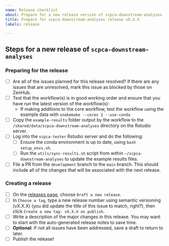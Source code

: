 ```yaml
---
name: Release checklist
about: Prepare for a new release version of scpca-downstream-analyses
title: Prepare for scpca-downstream-analyses release vX.X.X
labels: release

---
```


## Steps for a new release of `scpca-downstream-analyses`

### Preparing for the release

- [ ] Are all of the issues planned for this release resolved? If there are any issues that are unresolved, mark this issue as blocked by those on ZenHub.
- [ ] Test that the workflow(s) is in good working order and ensure that you have run the latest version of the workflow(s):
  - If making additions to the core workflow, test the workflow using the example data with `snakemake --cores 2 --use-conda`
- [ ] Copy the `example-results` folder output by the workflow to the `/shared/data/scpca-downstream-analyses` directory on the Rstudio server.
- [ ] Log into the `scpca-tester` Rstudio server and do the following:
  - [ ] Ensure the conda environment is up to date, using `bash setup_envs.sh`.
  - [ ] Run the `utils/sync-results.sh` script from within `~/scpca-downstream-analyses` to update the example results files.
- [ ] File a PR from the `development` branch to the `main` branch. This should include all of the changes that will be associated with the next release.

### Creating a release
- [ ] On the [releases page](https://github.com/AlexsLemonade/scpca-downstream-analyses/releases), choose `Draft a new release`.
- [ ] In `Choose a tag`, type a new release number using semantic versioning (vX.X.X) (you did update the title of this issue to match, right?), then click `Create a new tag: vX.X.X on publish`.
- [ ] Write a description of the major changes in this release. You may want to start with the auto-generated release notes to save time.
- [ ] **Optional**: If not all issues have been addressed, save a draft to return to later.
- [ ] Publish the release!
